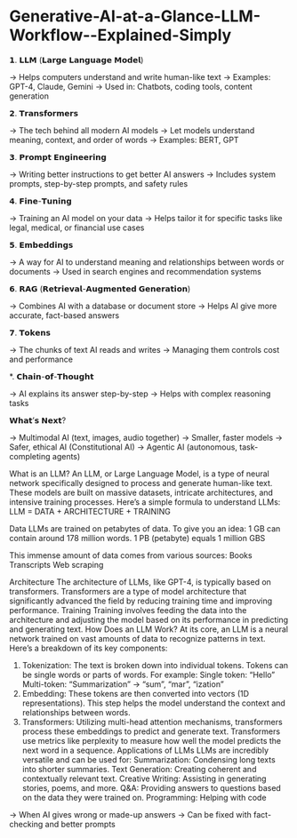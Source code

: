 # Generative-AI-at-a-Glance-LLM-Workflow--Explained-Simply


𝟭. 𝗟𝗟𝗠 (𝗟𝗮𝗿𝗴𝗲 𝗟𝗮𝗻𝗴𝘂𝗮𝗴𝗲 𝗠𝗼𝗱𝗲𝗹) 

→ Helps computers understand and write human-like text 
→ Examples: GPT-4, Claude, Gemini 
→ Used in: Chatbots, coding tools, content generation

𝟮. 𝗧𝗿𝗮𝗻𝘀𝗳𝗼𝗿𝗺𝗲𝗿𝘀 

→ The tech behind all modern AI models 
→ Let models understand meaning, context, and order of words 
→ Examples: BERT, GPT

𝟯. 𝗣𝗿𝗼𝗺𝗽𝘁 𝗘𝗻𝗴𝗶𝗻𝗲𝗲𝗿𝗶𝗻𝗴 

→ Writing better instructions to get better AI answers 
→ Includes system prompts, step-by-step prompts, and safety rules

𝟰. 𝗙𝗶𝗻𝗲-𝗧𝘂𝗻𝗶𝗻𝗴 

→ Training an AI model on your data 
→ Helps tailor it for specific tasks like legal, medical, or financial use cases

𝟱. 𝗘𝗺𝗯𝗲𝗱𝗱𝗶𝗻𝗴𝘀 

→ A way for AI to understand meaning and relationships between words or documents 
→ Used in search engines and recommendation systems

𝟲. 𝗥𝗔𝗚 (𝗥𝗲𝘁𝗿𝗶𝗲𝘃𝗮𝗹-𝗔𝘂𝗴𝗺𝗲𝗻𝘁𝗲𝗱 𝗚𝗲𝗻𝗲𝗿𝗮𝘁𝗶𝗼𝗻) 

→ Combines AI with a database or document store 
→ Helps AI give more accurate, fact-based answers

𝟳. 𝗧𝗼𝗸𝗲𝗻𝘀 

→ The chunks of text AI reads and writes 
→ Managing them controls cost and performance

*. 𝗖𝗵𝗮𝗶𝗻-𝗼𝗳-𝗧𝗵𝗼𝘂𝗴𝗵𝘁 

→ AI explains its answer step-by-step 
→ Helps with complex reasoning tasks

𝗪𝗵𝗮𝘁’𝘀  𝗡𝗲𝘅𝘁? 

→ Multimodal AI (text, images, audio together) 
→ Smaller, faster models 
→ Safer, ethical AI (Constitutional AI) 
→ Agentic AI (autonomous, task-completing agents)




What is an LLM?
An LLM, or Large Language Model, is a type of neural network specifically
designed to process and generate human-like text. These models are built on
massive datasets, intricate architectures, and intensive training processes.
Here’s a simple formula to understand LLMs:
LLM = DATA + ARCHITECTURE + TRAINING

Data
LLMs are trained on petabytes of data. To give you an idea:
1 GB can contain around 178 million words.
1 PB (petabyte) equals 1 million GBS

This immense amount of data comes from various sources:
Books
Transcripts
Web scraping

Architecture
The architecture of LLMs, like GPT-4, is typically based on transformers.
Transformers are a type of model architecture that significantly advanced
the field by reducing training time and improving performance.
Training
Training involves feeding the data into the architecture and adjusting the
model based on its performance in predicting and generating text.
How Does an LLM Work?
At its core, an LLM is a neural network trained on vast amounts of data to
recognize patterns in text. Here’s a breakdown of its key components:
1. Tokenization: The text is broken down into individual tokens. Tokens can
be single words or parts of words. For example:
Single token: “Hello”
Multi-token: “Summarization” -> “sum”, “mar”, “ization”
2. Embedding: These tokens are then converted into vectors (1D
representations). This step helps the model understand the context and
relationships between words.
3. Transformers: Utilizing multi-head attention mechanisms, transformers
process these embeddings to predict and generate text. Transformers use
metrics like perplexity to measure how well the model predicts the next
word in a sequence.
Applications of LLMs
LLMs are incredibly versatile and can be used for:
Summarization: Condensing long texts into shorter summaries.
Text Generation: Creating coherent and contextually relevant text.
Creative Writing: Assisting in generating stories, poems, and more.
Q&A: Providing answers to questions based on the data they were trained
on.
Programming: Helping with code






→ When AI gives wrong or made-up answers 
→ Can be fixed with fact-checking and better prompts
